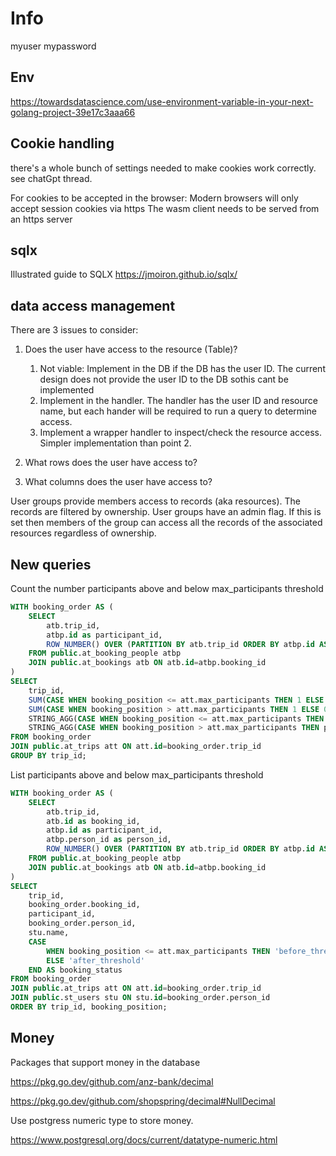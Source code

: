 # Info

myuser
mypassword

## Env

<https://towardsdatascience.com/use-environment-variable-in-your-next-golang-project-39e17c3aaa66>


## Cookie handling

there's a whole bunch of settings needed to make cookies work correctly.
see chatGpt thread.

For cookies to be accepted in the browser:
Modern browsers will only accept session cookies via https
The wasm client needs to be served from an https server


## sqlx

Illustrated guide to SQLX
<https://jmoiron.github.io/sqlx/>




## data access management

There are 3 issues to consider:
1. Does the user have access to the resource (Table)?
    1. Not viable: Implement in the DB if the DB has the user ID. The current design does not provide the user ID to the DB sothis cant be implemented
    2. Implement in the handler. The handler has the user ID and resource name, but each hander will be required to run a query to determine access.
    3. Implement a wrapper handler to inspect/check the resource access. Simpler implementation than point 2.

2. What rows does the user have access to?
3. What columns does the user have access to?



User groups provide members access to records (aka resources). The records are filtered by ownership.
User groups have an admin flag. If this is set then members of the group can access all the records of the associated resources regardless of ownership.


## New queries

Count the number participants above and below max_participants threshold

```sql
WITH booking_order AS (
    SELECT 
        atb.trip_id,
        atbp.id as participant_id,
        ROW_NUMBER() OVER (PARTITION BY atb.trip_id ORDER BY atbp.id ASC) AS booking_position
    FROM public.at_booking_people atbp
	JOIN public.at_bookings atb ON atb.id=atbp.booking_id
)
SELECT 
    trip_id,
    SUM(CASE WHEN booking_position <= att.max_participants THEN 1 ELSE 0 END) AS before_threshold,
    SUM(CASE WHEN booking_position > att.max_participants THEN 1 ELSE 0 END) AS after_threshold,
	STRING_AGG(CASE WHEN booking_position <= att.max_participants THEN participant_id::text END, ', ') AS before_threshold_ids,
    STRING_AGG(CASE WHEN booking_position > att.max_participants THEN participant_id::text END, ', ') AS after_threshold_ids
FROM booking_order
JOIN public.at_trips att ON att.id=booking_order.trip_id
GROUP BY trip_id;
```

List participants above and below max_participants threshold

```sql
WITH booking_order AS (
    SELECT 
        atb.trip_id,
		atb.id as booking_id,
        atbp.id as participant_id,
        atbp.person_id as person_id,
	    ROW_NUMBER() OVER (PARTITION BY atb.trip_id ORDER BY atbp.id ASC) AS booking_position
    FROM public.at_booking_people atbp
	JOIN public.at_bookings atb ON atb.id=atbp.booking_id
)
SELECT 
    trip_id,
	booking_order.booking_id,
    participant_id,
	booking_order.person_id,
	stu.name,
    CASE 
        WHEN booking_position <= att.max_participants THEN 'before_threshold' 
        ELSE 'after_threshold' 
    END AS booking_status
FROM booking_order
JOIN public.at_trips att ON att.id=booking_order.trip_id
JOIN public.st_users stu ON stu.id=booking_order.person_id
ORDER BY trip_id, booking_position;
```

## Money

Packages that support money in the database

<https://pkg.go.dev/github.com/anz-bank/decimal>

<https://pkg.go.dev/github.com/shopspring/decimal#NullDecimal>

Use postgress numeric type to store money.

<https://www.postgresql.org/docs/current/datatype-numeric.html>
